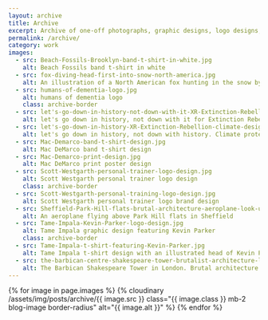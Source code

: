 ```yaml
---
layout: archive
title: Archive
excerpt: Archive of one-off photographs, graphic designs, logo designs, etc.
permalink: /archive/
category: work
images:
  - src: Beach-Fossils-Brooklyn-band-t-shirt-in-white.jpg
    alt: Beach Fossils band t-shirt in white
  - src: fox-diving-head-first-into-snow-north-america.jpg
    alt: An illustration of a North American fox hunting in the snow by diving head first to catch its prey
  - src: humans-of-dementia-logo.jpg
    alt: humans of dementia logo
    class: archive-border
  - src: let's-go-down-in-history-not-down-with-it-XR-Extinction-Rebellion-climate-design.jpg
    alt: let's go down in history, not down with it for Extinction Rebellion protest
  - src: let's-go-down-in-history-XR-Extinction-Rebellion-climate-design.jpg
    alt: let's go down in history, not down with history. Climate protest design for Extinction Rebellion.
  - src: Mac-Demarco-band-t-shirt-design.jpg
    alt: Mac DeMarco band t-shirt design
  - src: Mac-Demarco-print-design.jpg
    alt: Mac DeMarco print poster design
  - src: Scott-Westgarth-personal-trainer-logo-design.jpg
    alt: Scott Westgarth personal trainer logo design
    class: archive-border
  - src: Scott-Westgarth-personal-training-logo-design.jpg
    alt: Scott Westgarth personal trainer logo brand design
  - src: Sheffield-Park-Hill-flats-brutal-architecture-aeroplane-look-up.jpg
    alt: An aeroplane flying above Park Hill flats in Sheffield
  - src: Tame-Impala-Kevin-Parker-logo-design.jpg
    alt: Tame Impala graphic design featuring Kevin Parker
    class: archive-border
  - src: Tame-Impala-t-shirt-featuring-Kevin-Parker.jpg
    alt: Tame Impala t-shirt design with an illustrated head of Kevin Parker
  - src: the-barbican-centre-shakespeare-tower-brutalist-architecture-london.jpg
    alt: The Barbican Shakespeare Tower in London. Brutal architecture dystopian photograph
---
```


{% for image in page.images %}
  {% cloudinary /assets/img/posts/archive/{{ image.src }} class="{{ image.class }} mb-2 blog-image border-radius" alt="{{ image.alt }}" %}
{% endfor %}